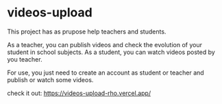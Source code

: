 # videos-upload

This project has as prupose help teachers and students. 

As a teacher, you can publish videos and check the evolution of your student in school subjects.
As a student, you can watch videos posted by you teacher.

For use, you just need to create an account as student or teacher and publish or watch some videos.

check it out: <a target="_blank"> https://videos-upload-rho.vercel.app/</a>

